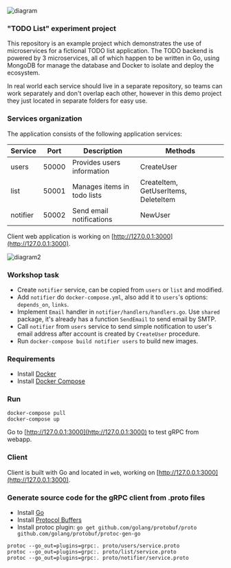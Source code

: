 ![diagram](https://github.com/wizelineacademy/GoWorkshop/raw/master/diagram.png)

### "TODO List" experiment project

This repository is an example project which demonstrates the use of microservices for a fictional TODO list application. The TODO backend is powered by 3 microservices, all of which happen to be written in Go, using MongoDB for manage the database and Docker to isolate and deploy the ecosystem.

In real world each service should live in a separate repository, so teams can work separately and don't overlap each other, however in this demo project they just located in separate folders for easy use.

### Services organization

The application consists of the following application services:

| Service  | Port  | Description                   | Methods                              |
|----------|-------|-------------------------------|--------------------------------------|
| users    | 50000 | Provides users information    | CreateUser                           |
| list     | 50001 | Manages items in todo lists   | CreateItem, GetUserItems, DeleteItem |
| notifier | 50002 | Send email notifications      | NewUser                              |

Client web application is working on [http://127.0.0.1:3000](http://127.0.0.1:3000).

![diagram2](https://github.com/wizelineacademy/GoWorkshop/raw/master/diagram2.png)

### Workshop task

 - Create `notifier` service, can be copied from `users` or `list` and modified.
 - Add `notifier` do `docker-compose.yml`, also add it to `users`'s options: `depends_on`, `links`.
 - Implement `Email` handler in `notifier/handlers/handlers.go`. Use `shared` package, it's already has a function `SendEmail` to send email by SMTP.
 - Call `notifier` from `users` service to send simple notification to user's email address after account is created by `CreateUser` procedure.
 - Run `docker-compose build notifier users` to build new images.

### Requirements

 - Install [Docker](https://www.docker.com/get-docker)
 - Install [Docker Compose](https://docs.docker.com/compose/install)

### Run

```
docker-compose pull
docker-compose up
```

Go to [http://127.0.0.1:3000](http://127.0.0.1:3000) to test gRPC from webapp.

### Client

Client is built with Go and located in `web`, working on [http://127.0.0.1:3000](http://127.0.0.1:3000).

### Generate source code for the gRPC client from .proto files

 - Install [Go](https://golang.org/dl/)
 - Install [Protocol Buffers](https://github.com/google/protobuf/releases)
 - Install protoc plugin: `go get github.com/golang/protobuf/proto github.com/golang/protobuf/protoc-gen-go`

```
protoc --go_out=plugins=grpc:. proto/users/service.proto
protoc --go_out=plugins=grpc:. proto/list/service.proto
protoc --go_out=plugins=grpc:. proto/notifier/service.proto
```
